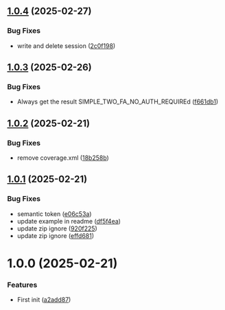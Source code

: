 ## [1.0.4](https://github.com/triopsi/SimpleTwoFactor/compare/v1.0.3...v1.0.4) (2025-02-27)


### Bug Fixes

* write and delete session ([2c0f198](https://github.com/triopsi/SimpleTwoFactor/commit/2c0f198af96b33c65f1c607908e346a8b895811e))

## [1.0.3](https://github.com/triopsi/SimpleTwoFactor/compare/v1.0.2...v1.0.3) (2025-02-26)


### Bug Fixes

* Always get the result SIMPLE_TWO_FA_NO_AUTH_REQUIREd ([f661db1](https://github.com/triopsi/SimpleTwoFactor/commit/f661db1c3a422bd6d18e324cf6fccaeba252533d))

## [1.0.2](https://github.com/triopsi/SimpleTwoFactor/compare/v1.0.1...v1.0.2) (2025-02-21)


### Bug Fixes

* remove coverage.xml ([18b258b](https://github.com/triopsi/SimpleTwoFactor/commit/18b258b130c75053f392542db689c999fdc3e90f))

## [1.0.1](https://github.com/triopsi/SimpleTwoFactor/compare/v1.0.0...v1.0.1) (2025-02-21)


### Bug Fixes

* semantic token ([e06c53a](https://github.com/triopsi/SimpleTwoFactor/commit/e06c53a3150b9a0c418345eca32a1d0af0857483))
* update example in readme ([df5f4ea](https://github.com/triopsi/SimpleTwoFactor/commit/df5f4ea93a320c7e6fea20f0d8460af13aca97a6))
* update zip ignore ([920f225](https://github.com/triopsi/SimpleTwoFactor/commit/920f2256eb6d6a1124349be3bdaa40d1994ba766))
* update zip ignore ([effd681](https://github.com/triopsi/SimpleTwoFactor/commit/effd681973d162014937a0c4f06b01a734d20238))

# 1.0.0 (2025-02-21)


### Features

* First init ([a2add87](https://github.com/triopsi/SimpleTwoFactor/commit/a2add877dea21f90212b6d72a38c34f2c86ceee0))
